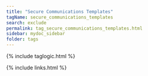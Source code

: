 ```yaml
---
title: "Secure Communications Templates"
tagName: secure_communications_templates
search: exclude
permalink: tag_secure_communications_templates.html
sidebar: mydoc_sidebar
folder: tags
---
```

{% include taglogic.html %}

{% include links.html %}

